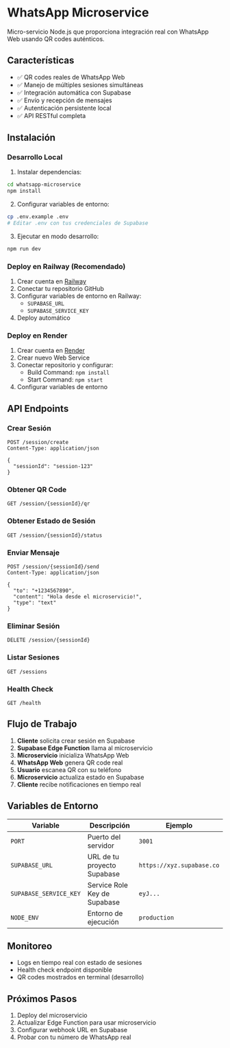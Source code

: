 # WhatsApp Microservice

Micro-servicio Node.js que proporciona integración real con WhatsApp Web usando QR codes auténticos.

## Características

- ✅ QR codes reales de WhatsApp Web
- ✅ Manejo de múltiples sesiones simultáneas
- ✅ Integración automática con Supabase
- ✅ Envío y recepción de mensajes
- ✅ Autenticación persistente local
- ✅ API RESTful completa

## Instalación

### Desarrollo Local

1. Instalar dependencias:
```bash
cd whatsapp-microservice
npm install
```

2. Configurar variables de entorno:
```bash
cp .env.example .env
# Editar .env con tus credenciales de Supabase
```

3. Ejecutar en modo desarrollo:
```bash
npm run dev
```

### Deploy en Railway (Recomendado)

1. Crear cuenta en [Railway](https://railway.app)
2. Conectar tu repositorio GitHub
3. Configurar variables de entorno en Railway:
   - `SUPABASE_URL`
   - `SUPABASE_SERVICE_KEY`
4. Deploy automático

### Deploy en Render

1. Crear cuenta en [Render](https://render.com)
2. Crear nuevo Web Service
3. Conectar repositorio y configurar:
   - Build Command: `npm install`
   - Start Command: `npm start`
4. Configurar variables de entorno

## API Endpoints

### Crear Sesión
```http
POST /session/create
Content-Type: application/json

{
  "sessionId": "session-123"
}
```

### Obtener QR Code
```http
GET /session/{sessionId}/qr
```

### Obtener Estado de Sesión
```http
GET /session/{sessionId}/status
```

### Enviar Mensaje
```http
POST /session/{sessionId}/send
Content-Type: application/json

{
  "to": "+1234567890",
  "content": "Hola desde el microservicio!",
  "type": "text"
}
```

### Eliminar Sesión
```http
DELETE /session/{sessionId}
```

### Listar Sesiones
```http
GET /sessions
```

### Health Check
```http
GET /health
```

## Flujo de Trabajo

1. **Cliente** solicita crear sesión en Supabase
2. **Supabase Edge Function** llama al microservicio
3. **Microservicio** inicializa WhatsApp Web
4. **WhatsApp Web** genera QR code real
5. **Usuario** escanea QR con su teléfono
6. **Microservicio** actualiza estado en Supabase
7. **Cliente** recibe notificaciones en tiempo real

## Variables de Entorno

| Variable | Descripción | Ejemplo |
|----------|-------------|---------|
| `PORT` | Puerto del servidor | `3001` |
| `SUPABASE_URL` | URL de tu proyecto Supabase | `https://xyz.supabase.co` |
| `SUPABASE_SERVICE_KEY` | Service Role Key de Supabase | `eyJ...` |
| `NODE_ENV` | Entorno de ejecución | `production` |

## Monitoreo

- Logs en tiempo real con estado de sesiones
- Health check endpoint disponible
- QR codes mostrados en terminal (desarrollo)

## Próximos Pasos

1. Deploy del microservicio
2. Actualizar Edge Function para usar microservicio
3. Configurar webhook URL en Supabase
4. Probar con tu número de WhatsApp real